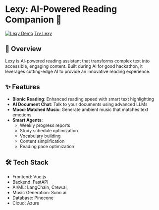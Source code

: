 # Lexy: AI-Powered Reading Companion 🚀

[![Lexy Demo](demo-thumbnail-url)](video-url)
[Try Lexy](https://lexy-demo.com)

## 🌟 Overview
Lexy is AI-powered reading assistant that transforms complex text into accessible, engaging content. Built during Ai for good hackathon, it leverages cutting-edge AI to provide an innovative reading experience.

## ✨ Features
- **Bionic Reading**: Enhanced reading speed with smart text highlighting
- **AI Document Chat**: Talk to your documents using advanced LLMs
- **Mood-Matched Music**: Generate ambient music that matches text emotions
- **Smart Agents**:
  - Weekly progress reports
  - Study schedule optimization
  - Vocabulary building
  - Content simplification
  - Reading pace optimization

## 🛠️ Tech Stack
- Frontend: Vue.js
- Backend: FastAPI
- AI/ML: LangChain, Crew.ai, 
- Music Generation: Suno.ai
- Database: Pinecone
- Cloud: Azure

